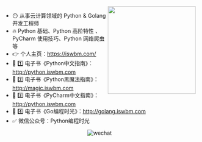 <!--
**iswbm/iswbm** is a ✨ _special_ ✨ repository because its `README.md` (this file) appears on your GitHub profile.

Here are some ideas to get you started:

- 🔭 I’m currently working on ...
- 🌱 I’m currently learning ...
- 👯 I’m looking to collaborate on ...
- 🤔 I’m looking for help with ...
- 💬 Ask me about ...
- 📫 How to reach me: ...
- 😄 Pronouns: ...
- ⚡ Fun fact: ...
-->

<img align='right' src="https://media.giphy.com/media/M9gbBd9nbDrOTu1Mqx/giphy.gif" width="230">

- 😶 从事云计算领域的 Python & Golang 开发工程师
- 🔥 Python 基础、Python 高阶特性 、PyCharm 使用技巧、Python 网络爬虫等
- 👉  个人主页：https://iswbm.com/
- 📖 1️⃣ 电子书《Python中文指南》：http://python.iswbm.com
- 📖 2️⃣ 电子书《Python黑魔法指南》：http://magic.iswbm.com
- 📖 3️⃣ 电子书《PyCharm中文指南》：http://python.iswbm.com
- 📖 4️⃣ 电子书《Go编程时光》：http://golang.iswbm.com
- ✅ 微信公众号：Python编程时光


<div align=center>
<img src="http://image.iswbm.com/20210112233812.png" alt="wechat" align="bottom" />
</div>
